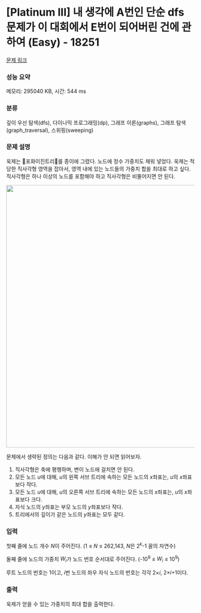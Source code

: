 # [Platinum III] 내 생각에 A번인 단순 dfs 문제가 이 대회에서 E번이 되어버린 건에 관하여 (Easy) - 18251 

[문제 링크](https://www.acmicpc.net/problem/18251) 

### 성능 요약

메모리: 295040 KB, 시간: 544 ms

### 분류

깊이 우선 탐색(dfs), 다이나믹 프로그래밍(dp), 그래프 이론(graphs), 그래프 탐색(graph_traversal), 스위핑(sweeping)

### 문제 설명

<p>욱제는 🎄포화이진트리🎄를 종이에 그렸다. 노드에 정수 가중치도 채워 넣었다. 욱제는 적당한 직사각형 영역을 잡아서, 영역 내에 있는 노드들의 가중치 합을 최대로 하고 싶다. 직사각형은 하나 이상의 노드를 포함해야 하고 직사각형은 비뚤어지면 안 된다.</p>

<p style="text-align: center;"><img alt="" src="" style="width: 642px; height: 700px;"></p>

<p style="text-align: justify;">문제에서 생략된 정의는 다음과 같다. 이해가 안 되면 읽어보자.</p>

<ol>
	<li>직사각형은 축에 평행하며, 변이 노드에 걸치면 안 된다.</li>
	<li>모든 노드 <em>u</em>에 대해, <em>u</em>의 왼쪽 서브 트리에 속하는 모든 노드의 <em>x</em>좌표는, <em>u</em>의 <em>x</em>좌표보다 작다.</li>
	<li>모든 노드 <em>u</em>에 대해, <em>u</em>의 오른쪽 서브 트리에 속하는 모든 노드의 <em>x</em>좌표는, <em>u</em>의 <em>x</em>좌표보다 크다.</li>
	<li>자식 노드의 <em>y</em>좌표는 부모 노드의 <em>y</em>좌표보다 작다.</li>
	<li>트리에서의 깊이가 같은 노드의 <em>y</em>좌표는 모두 같다.</li>
</ol>

### 입력 

 <p>첫째 줄에 노드 개수 <em>N</em>이 주어진다. (1 ≤ <em>N</em> ≤ 262,143, <em>N</em>은 2<sup><em>k</em></sup>-1 꼴의 자연수)</p>

<p>둘째 줄에 노드의 가중치 <em>W<sub>i</sub></em>가 노드 번호 순서대로 주어진다. (-10<sup>9</sup> ≤ <em>W<sub>i</sub></em> ≤ 10<sup>9</sup>)</p>

<p>루트 노드의 번호는 1이고, <em>i</em>번 노드의 좌우 자식 노드의 번호는 각각 2×<em>i</em>, 2×<em>i</em>+1이다.</p>

### 출력 

 <p>욱제가 얻을 수 있는 가중치의 최대 합을 출력한다.</p>

